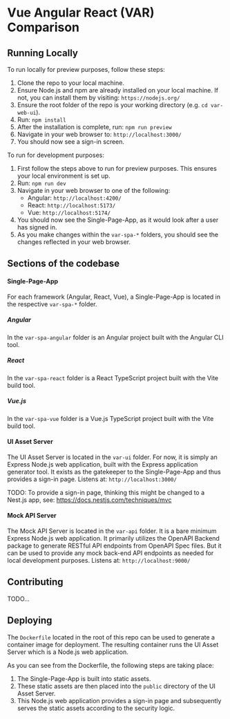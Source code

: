 # Vue Angular React (VAR) Comparison

## Running Locally

To run locally for preview purposes, follow these steps:

1. Clone the repo to your local machine.
1. Ensure Node.js and npm are already installed on your local machine. If not, you can install them by visiting: `https://nodejs.org/`
1. Ensure the root folder of the repo is your working directory (e.g. `cd var-web-ui`).
1. Run: `npm install`
1. After the installation is complete, run: `npm run preview`
1. Navigate in your web browser to: `http://localhost:3000/`
1. You should now see a sign-in screen.

To run for development purposes:

1. First follow the steps above to run for preview purposes. This ensures your local environment is set up.
1. Run: `npm run dev`
1. Navigate in your web browser to one of the following: 
   - Angular: `http://localhost:4200/`
   - React: `http://localhost:5173/`
   - Vue: `http://localhost:5174/`
1. You should now see the Single-Page-App, as it would look after a user has signed in.
1. As you make changes within the `var-spa-*` folders, you should see the changes reflected in your web browser.

## Sections of the codebase

#### Single-Page-App

For each framework (Angular, React, Vue), a Single-Page-App is located in the respective `var-spa-*` folder. 

##### Angular

In the `var-spa-angular` folder is an Angular project built with the Angular CLI tool.

##### React

In the `var-spa-react` folder is a React TypeScript project built with the Vite build tool.

##### Vue.js

In the `var-spa-vue` folder is a Vue.js TypeScript project built with the Vite build tool.

#### UI Asset Server

The UI Asset Server is located in the `var-ui` folder. For now, it is simply an Express Node.js web application, built with the Express application generator tool. It exists as the gatekeeper to the Single-Page-App and thus provides a sign-in page. Listens at: `http://localhost:3000/`

TODO: To provide a sign-in page, thinking this might be changed to a Nest.js app, see: https://docs.nestjs.com/techniques/mvc

#### Mock API Server

The Mock API Server is located in the `var-api` folder. It is a bare minimum Express Node.js web application. It primarily utilizes the OpenAPI Backend package to generate RESTful API endpoints from OpenAPI Spec files. But it can be used to provide any mock back-end API endpoints as needed for local development purposes. Listens at: `http://localhost:9000/`

## Contributing

TODO...

## Deploying

The `Dockerfile` located in the root of this repo can be used to generate a container image for deployment. The resulting container runs the UI Asset Server which is a Node.js web application.

As you can see from the Dockerfile, the following steps are taking place:

1. The Single-Page-App is built into static assets.
1. These static assets are then placed into the `public` directory of the UI Asset Server.
1. This Node.js web application provides a sign-in page and subsequently serves the static assets according to the security logic.
